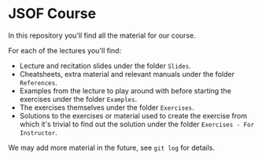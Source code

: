 # JSOF Course

In this repository you'll find all the material for our course.

For each of the lectures you'll find:

- Lecture and recitation slides under the folder `Slides`.
- Cheatsheets, extra material and relevant manuals under the folder `References`.
- Examples from the lecture to play around with before starting the exercises under the folder `Examples`.
- The exercises themselves under the folder `Exercises`.
- Solutions to the exercises or material used to create the exercise from which it's trivial to find out the solution under the folder `Exercises - For Instructor`.

We may add more material in the future, see `git log` for details.
